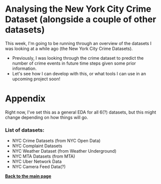 # Analysing the New York City Crime Dataset (alongside a couple of other datasets)

This week, I'm going to be running through an overview of the datasets I was looking at a while ago (the New York City Crime Datasets).
- Previously, I was looking through the crime dataset to predict the number of crime events in future time steps given some prior information. 
- Let's see how I can develop with this, or what tools I can use in an upcoming project soon!


# Appendix
Right now, I've set this as a general EDA for all 6(?) datasets, but this might change depending on how things will go. 

### List of datasets:
- NYC Crime Datasets (from NYC Open Data)
- NYC Complaint Datasets
- NYC Weather Dataset (from Weather Underground)
- NYC MTA Datasets (from MTA)
- NYC Uber Network Data
- NYC Camera Feed Data(?)

[__Back to the main page__](https://phillipluong.github.io/PyTorchProjects101/)
